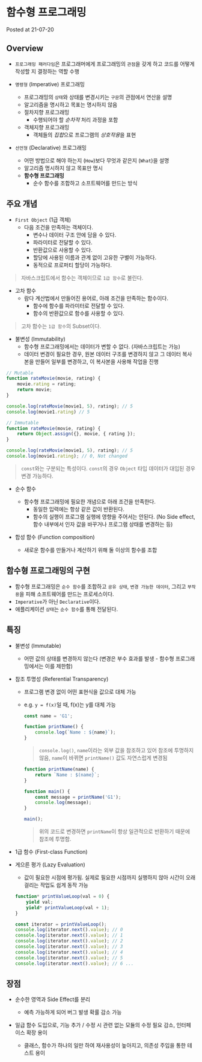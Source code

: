 # 함수형 프로그래밍

Posted at 21-07-20

## Overview

- `프로그래밍 패러다임`은 프로그래머에게 프로그래밍의 `관점`을 갖게 하고 코드를 어떻게 작성할 지 결정하는 역할 수행

- `명령형` (Imperative) 프로그래밍
    - 프로그래밍의 `상태`와 상태를 변경시키는 `구문`의 관점에서 연산을 설명
    - 알고리즘을 명시하고 목표는 명시하지 않음
    - 절차지향 프로그래밍
        - 수행되어야 할 *순차적* 처리 과정을 포함
    - 객체지향 프로그래밍
        - 객체들의 *집합*으로 프로그램의 *상호작용*을 표현

- `선언형` (Declarative) 프로그래밍
    - 어떤 방법으로 해야 하는지 (`How`)보다 무엇과 같은지 (`What`)을 설명
    - 알고리즘 명시하지 않고 목표만 명시
    - **함수형 프로그래밍**
        - 순수 함수를 조합하고 소프트웨어를 만드는 방식

## 주요 개념

- `First Object` (1급 객체)
    - 다음 조건을 만족하는 객체이다.
        - 변수나 데이터 구조 안에 담을 수 있다.
        - 파라미터로 전달할 수 있다.
        - 반환값으로 사용할 수 있다.
        - 할당에 사용된 이름과 관계 없이 고유한 구별이 가능하다.
        - 동적으로 프로퍼티 할당이 가능하다.

> 자바스크립트에서 함수는 객체이므로 `1급 함수`로 불린다.

- 고차 함수
    - 람다 계산법에서 만들어진 용어로, 아래 조건을 만족하는 함수이다.
        - 함수에 함수를 파라미터로 전달할 수 있다.
        - 함수의 반환값으로 함수를 사용할 수 있다.

> 고차 함수는 `1급 함수`의 Subset이다.

- 불변성 (Immutability)
    - 함수형 프로그래밍에서는 데이터가 변할 수 없다. (자바스크립트는 가능)
    - 데이터 변경이 필요한 경우, 원본 데이터 구조를 변경하지 않고 그 데이터 복사본을 만들어 일부를 변경하고, 이 복사본을 사용해 작업을 진행

```javascript
// Mutable
function rateMovie(movie, rating) {
    movie.rating = rating;
    return movie;
}

console.log(rateMovie(movie1, 5), rating); // 5
console.log(movie1.rating) // 5

// Immutable
function rateMovie(movie, rating) {
    return Object.assign({}, movie, { rating });
}

console.log(rateMovie(movie1, 5), rating); // 5
console.log(movie1.rating); // 0, Not changed

```

> `const`와는 구분되는 특성이다. `const`의 경우 `Object` 타입 데이터가 대입된 경우 변경 가능하다.

- 순수 함수
    - 함수형 프로그래밍에 필요한 개념으로 아래 조건을 만족한다.
        - 동일한 입력에는 항상 같은 값이 반환된다.
        - 함수의 실행이 프로그램 실행에 영향을 주어서는 안된다. (No Side effect, 함수 내부에서 인자 값을 바꾸거나 프로그램 상태를 변경하는 등)

- 합성 함수 (Function composition)
    - 새로운 함수를 만들거나 계산하기 위해 둘 이상의 함수를 조합

## 함수형 프로그래밍의 구현
- 함수형 프로그래밍은 `순수 함수`를 조합하고 `공유 상태`, `변경 가능한 데이터`, 그리고 `부작용`을 피해 소프트웨어를 만드는 프로세스이다.
- `Imperative`가 아닌 `Declarative`이다.
- 애플리케이션 `상태`는 `순수 함수`를 통해 전달된다.

## 특징

- 불변성 (Immutable)
    - 어떤 값의 상태를 변경하지 않는다 (변경은 부수 효과를 발생 - 함수형 프로그래밍에서는 이를 제한함)

- 참조 투명성 (Referential Transparency)
    - 프로그램 변경 없이 어떤 표현식을 값으로 대체 가능
    - e.g. `y = f(x)`일 때, f(x)는 y를 대체 가능
        ```javascript
        const name = 'G1';

        function printName() {
            console.log(`Name : ${name}`);
        }
        ```
        > `console.log()`, `name`이라는 외부 값을 참조하고 있어 참조에 투명하지 않음, `name`이 바뀌면 `printName()` 값도 자연스럽게 변경됨

        ```javascript
        function printName(name) {
            return `Name : $(name}`;
        }

        function main() {
            const message = printName('G1');
            console.log(message);
        }

        main();
        ```
        > 위의 코드로 변경하면 `printName`이 항상 일관적으로 반환하기 때문에 참조에 투명함.

- 1급 함수 (First-class Function)

- 게으른 평가 (Lazy Evaluation)
    - 값이 필요한 시점에 평가됨. 실제로 필요한 시점까지 실행하지 않아 시간이 오래 걸리는 작업도 쉽게 동작 가능
    ```javascript
    function* printValueLoop(val = 0) {
        yield val;
        yield* printValueLoop(val + 1);
    }

    const iterator = printValueLoop();
    console.log(iterator.next().value); // 0
    console.log(iterator.next().value); // 1
    console.log(iterator.next().value); // 2
    console.log(iterator.next().value); // 3
    console.log(iterator.next().value); // 4
    console.log(iterator.next().value); // 5
    console.log(iterator.next().value); // 6 ...
    ```

## 장점

- 순수한 영역과 Side Effect를 분리
    - 예측 가능하게 되어 버그 발생 확률 감소 가능

- 일급 함수 도입으로, 기능 추가 / 수정 시 관련 없는 모듈의 수정 필요 감소, 인터페이스 확장 용이
    - 클래스, 함수가 하나의 일만 하여 재사용성이 높아지고, 의존성 주입을 통한 테스트 용이